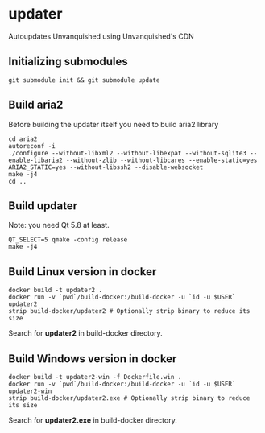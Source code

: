# updater
Autoupdates Unvanquished using Unvanquished's CDN

## Initializing submodules
```
git submodule init && git submodule update
```

## Build aria2
Before building the updater itself you need to build aria2 library
```
cd aria2
autoreconf -i
./configure --without-libxml2 --without-libexpat --without-sqlite3 --enable-libaria2 --without-zlib --without-libcares --enable-static=yes ARIA2_STATIC=yes --without-libssh2 --disable-websocket
make -j4
cd ..
```

## Build updater
Note: you need Qt 5.8 at least.
```
QT_SELECT=5 qmake -config release
make -j4
```

## Build Linux version in docker
```
docker build -t updater2 .
docker run -v `pwd`/build-docker:/build-docker -u `id -u $USER` updater2
strip build-docker/updater2 # Optionally strip binary to reduce its size
```
Search for **updater2** in build-docker directory.

## Build Windows version in docker
```
docker build -t updater2-win -f Dockerfile.win .
docker run -v `pwd`/build-docker:/build-docker -u `id -u $USER` updater2-win
strip build-docker/updater2.exe # Optionally strip binary to reduce its size
```
Search for **updater2.exe** in build-docker directory.
